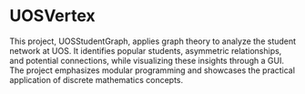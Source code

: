 # UOSVertex
This project, UOSStudentGraph, applies graph theory to analyze the student network at UOS. It identifies popular students, asymmetric relationships, and potential connections, while visualizing these insights through a GUI. The project emphasizes modular programming and showcases the practical application of discrete mathematics concepts.
